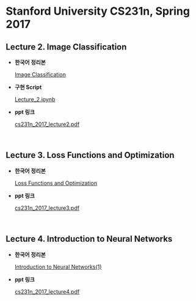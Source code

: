 # Stanford University CS231n, Spring 2017

## Lecture 2. Image Classification

- **한국어 정리본**

  [Image Classification](https://on-jungwoan.github.io/dl/cs231n_2/)
  
- **구현 Script**  

  [Lecture_2.ipynb](https://github.com/On-JungWoan/CS231n/blob/master/script/Lecture_2.ipynb)  

- **ppt 링크**

  [cs231n_2017_lecture2.pdf](https://github.com/On-JungWoan/CS231n/blob/master/ppt/cs231n_2017_lecture2.pdf)

<br>

## Lecture 3. Loss Functions and Optimization

- **한국어 정리본**

  [Loss Functions and Optimization](https://on-jungwoan.github.io/dl/cs231n_3/)

- **ppt 링크**

  [cs231n_2017_lecture3.pdf](https://github.com/On-JungWoan/CS231n/blob/master/ppt/cs231n_2017_lecture3.pdf)  


<br>

## Lecture 4. Introduction to Neural Networks

- **한국어 정리본**

  [Introduction to Neural Networks(1)](https://on-jungwoan.github.io/dl/cs231n_4/)

- **ppt 링크**

  [cs231n_2017_lecture4.pdf](https://github.com/On-JungWoan/CS231n/blob/master/ppt/cs231n_2017_lecture4.pdf)  

